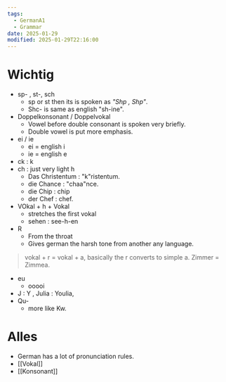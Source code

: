 ```yaml
---
tags:
  - GermanA1
  - Grammar
date: 2025-01-29
modified: 2025-01-29T22:16:00
---
```

# Wichtig
* sp- , st-, sch
	* sp or st then its is spoken as *"Shp , Shp"*.
	* Shc- is same as english "sh-ine".
* Doppelkonsonant / Doppelvokal
	* Vowel before double consonant is spoken very briefly.
	* Double vowel is put more emphasis.
* ei / ie
	* ei = english i
	* ie = english e
* ck : k
* ch : just very light h
	* Das Christentum : "k"ristentum.
	* die Chance : "chaa"nce.
	* die Chip : chip
	* der Chef : chef.
* VOkal + h + Vokal
	* stretches the first vokal
	* sehen :  see-h-en
* R 
	* From the throat
	* Gives german the harsh tone from another any language.
>	vokal + r = vokal + a, basically the r converts to simple a.
>	Zimmer = Zimmea.
* eu
	* ooooi 
* J : Y , Julia : Youlia, 
* Qu- 
	* more like Kw.
# Alles
* German has a lot of pronunciation rules. 
* [[Vokal]]
* [[Konsonant]]


